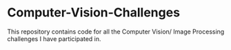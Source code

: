 # Computer-Vision-Challenges
This repository contains code for all the Computer Vision/ Image Processing challenges I have participated in.
